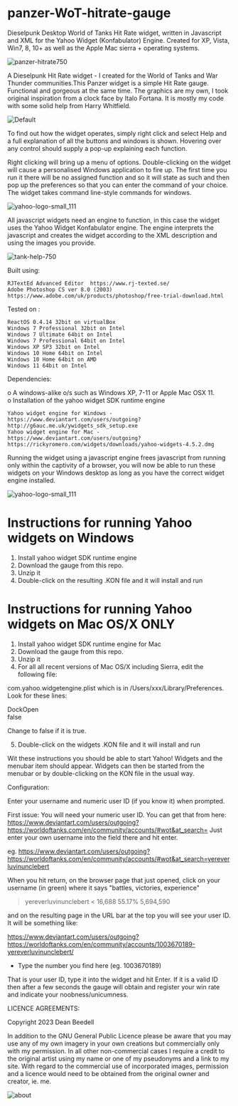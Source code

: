 # panzer-WoT-hitrate-gauge

Dieselpunk Desktop World of Tanks Hit Rate widget, written in Javascript and XML 
for the Yahoo Widget (Konfabulator) Engine. Created for XP, Vista, Win7, 8, 10+ 
as well as the Apple Mac sierra + operating systems.

![panzer-hitrate750](https://github.com/yereverluvinunclebert/panzer-WoT-Hit-Rate-Gauge/assets/2788342/986ee9e5-271f-460b-8f29-729de0d077a4)

A Dieselpunk Hit Rate widget - I created for the World of Tanks and War Thunder 
communities.This Panzer widget is a simple Hit Rate gauge. Functional 
and gorgeous at the same time. The graphics are my own, I took original 
inspiration from a clock face by Italo Fortana. It is mostly my code with some 
solid help from Harry Whitfield. 

![Default](https://github.com/yereverluvinunclebert/panzer-WoT-Hit-Rate-Gauge/assets/2788342/8d892499-eeeb-4b9b-a39a-23fbe8cdcff4)

To find out how the widget operates, simply right click and select Help and a 
full explanation of all the buttons and windows is shown. Hovering over any 
control should supply a pop-up explaining each function.

Right clicking will bring up a menu of options. Double-clicking on the widget 
will cause a personalised Windows application to fire up. The first time you run 
it there will be no assigned function and so it will state as such and then pop 
up the preferences so that you can enter the command of your choice. The widget 
takes command line-style commands for windows. 

![yahoo-logo-small_111](https://github.com/yereverluvinunclebert/Steampunk-MediaPlayer-Ywidget/assets/2788342/c5668608-ab57-4665-a332-3bc9b7e07a9f)

All javascript widgets need an engine to function, in this case the widget uses 
the Yahoo Widget Konfabulator engine. The engine interprets the javascript and 
creates the widget according to the XML description and using the images you 
provide. 

![tank-help-750](https://github.com/yereverluvinunclebert/panzer-WoT-Hit-Rate-Gauge/assets/2788342/168c2951-30c4-498b-ac73-bc07a5588f61)

 
Built using: 

	RJTextEd Advanced Editor  https://www.rj-texted.se/ 
	Adobe Photoshop CS ver 8.0 (2003)  https://www.adobe.com/uk/products/photoshop/free-trial-download.html  

Tested on :

	ReactOS 0.4.14 32bit on virtualBox    
	Windows 7 Professional 32bit on Intel    
	Windows 7 Ultimate 64bit on Intel    
	Windows 7 Professional 64bit on Intel    
	Windows XP SP3 32bit on Intel    
	Windows 10 Home 64bit on Intel    
	Windows 10 Home 64bit on AMD    
	Windows 11 64bit on Intel 
   
 Dependencies:
 
 o A windows-alike o/s such as Windows XP, 7-11 or Apple Mac OSX 11.   
 o Installation of the yahoo widget SDK runtime engine  
 
	Yahoo widget engine for Windows - https://www.deviantart.com/users/outgoing?http://g6auc.me.uk/ywidgets_sdk_setup.exe  
	Yahoo widget engine for Mac - https://www.deviantart.com/users/outgoing?https://rickyromero.com/widgets/downloads/yahoo-widgets-4.5.2.dmg
 
 Running the widget using a javascript engine frees javascript from running only 
 within the captivity of a browser, you will now be able to run these widgets on 
 your Windows desktop as long as you have the correct widget engine installed.
 
![yahoo-logo-small_111](https://github.com/yereverluvinunclebert/Steampunk-MediaPlayer-Ywidget/assets/2788342/c5668608-ab57-4665-a332-3bc9b7e07a9f)
  
 Instructions for running Yahoo widgets on Windows
 =================================================
 
 1. Install yahoo widget SDK runtime engine
 2. Download the gauge from this repo.
 3. Unzip it
 4. Double-click on the resulting .KON file and it will install and run
 
 Instructions for running Yahoo widgets on Mac OS/X ONLY
 ========================================================
 
 1. Install yahoo widget SDK runtime engine for Mac
 2. Download the gauge from this repo.
 3. Unzip it
 4. For all all recent versions of Mac OS/X including Sierra, edit the following 
 file:
 
 com.yahoo.widgetengine.plist which is in /Users/xxx/Library/Preferences. Look 
 for these lines: 
    
   <key>DockOpen</key>  
   <string>false</string>  
 
 Change to false if it is true.
 
 5. Double-click on the widgets .KON file and it will install and run
 
 Wit these instructions you should be able to start Yahoo! Widgets and the 
 menubar item should appear. Widgets can then be started from the menubar or by 
 double-clicking on the KON file in the usual way.
 
 
Configuration:
 
 Enter your username and numeric user ID (if you know it) when prompted.
 
 First issue: You will need your numeric user ID. You can get that from here:
 https://www.deviantart.com/users/outgoing?https://worldoftanks.com/en/community/accounts/#wot&at_search=
 Just enter your own username into the field there and hit enter.
 
 eg. https://www.deviantart.com/users/outgoing?https://worldoftanks.com/en/community/accounts/#wot&at_search=yereverluvinunclebert
 
 When you hit return, on the browser page that just opened, click on your 
 username (in green) where it says "battles, victories, experience"
 
 > yereverluvinunclebert < 16,688 55.17% 5,694,590
 
 and on the resulting page in the URL bar at the top you will see your user ID. 
 It will be something like:
 
 https://www.deviantart.com/users/outgoing?https://worldoftanks.com/en/community/accounts/1003670189-yereverluvinunclebert/
 
 - Type the number you find here (eg. 1003670189)
 
 That is your user ID, type it into the widget and hit Enter. If it is a valid 
 ID then after a few seconds the gauge will obtain and register your win rate 
 and indicate your noobness/unicumness.
 

 LICENCE AGREEMENTS:
 
 Copyright 2023 Dean Beedell
 
 In addition to the GNU General Public Licence please be aware that you may use
 any of my own imagery in your own creations but commercially only with my
 permission. In all other non-commercial cases I require a credit to the
 original artist using my name or one of my pseudonyms and a link to my site.
 With regard to the commercial use of incorporated images, permission and a
 licence would need to be obtained from the original owner and creator, ie. me.
 
![about](https://github.com/yereverluvinunclebert/panzer-WoT-Hit-Rate-Gauge/assets/2788342/160f7eef-21bd-4994-910c-a7c4f08016a1)


